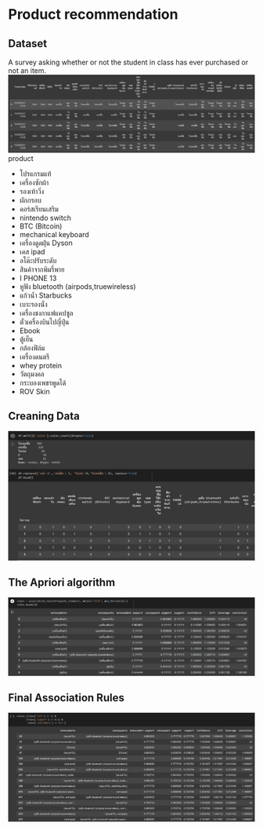 # Product recommendation

## Dataset
A survey asking whether or not the student in class has ever purchased or not an item.
![alt text](https://github.com/Salinwasu/BADS7105-CRM-Analytics/blob/main/Assignment03_Product_Recommendation/Dataset.png)
product
- โปรแกรมแท้
- เครื่องซักผ้า
- รองเท้าวิ่ง
- ผักกรอบ
- คอร์สเรียนเสริม
- nintendo switch
- BTC (Bitcoin)
- mechanical keyboard
- เครื่องดูดฝุ่น Dyson
- เคส ipad
- อโต๊ะปรับระดับ
- สินค้าจากพิมรี่พาย
- I PHONE 13
- หูฟัง bluetooth (airpods,truewireless)
- แก้วน้ำ Starbucks
- เบาะรองนั่ง
- เครื่องชงกาแฟแคปซูล
- ตั๋วเครื่องบินไปญี่ปุ่น
- Ebook
- ตู้เย็น
- กล้องฟิล์ม
- เครื่องดนตรี
- whey protein
- วัตถุมงคล
- กระบองเพชรพูดได้
- ROV Skin

## Creaning Data
![alt text](https://github.com/Salinwasu/BADS7105-CRM-Analytics/blob/main/Assignment03_Product_Recommendation/Cleaning%20Data.png)

## The Apriori algorithm
![alt text](https://github.com/Salinwasu/BADS7105-CRM-Analytics/blob/main/Assignment03_Product_Recommendation/apiori1.png)

## Final Association Rules
![alt text](https://github.com/Salinwasu/BADS7105-CRM-Analytics/blob/main/Assignment03_Product_Recommendation/rule.png)
